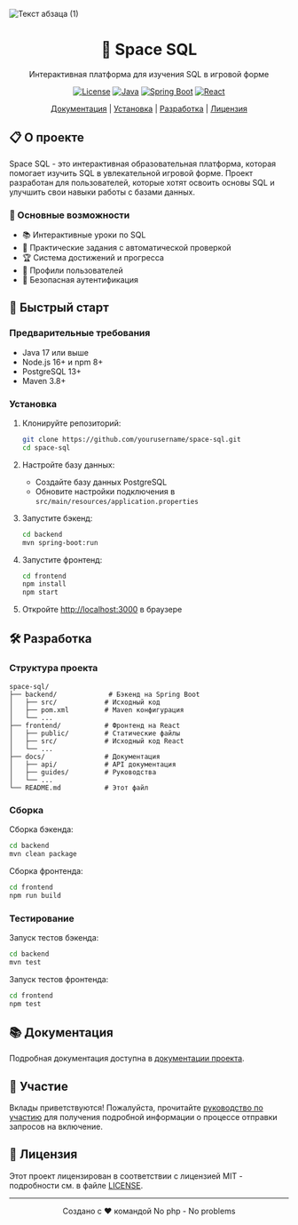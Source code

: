 ![Текст абзаца (1)](https://github.com/user-attachments/assets/62c98eae-5051-4fde-afdb-89ef6c5e2f96)

<div align="center">
  <h1>🚀 Space SQL</h1>
  <p>Интерактивная платформа для изучения SQL в игровой форме</p>
  
  [![License](https://img.shields.io/badge/License-MIT-blue.svg)](LICENSE)
  [![Java](https://img.shields.io/badge/Java-17%2B-orange.svg)](https://java.com/)
  [![Spring Boot](https://img.shields.io/badge/Spring%20Boot-3.x-6DB33F.svg)](https://spring.io/projects/spring-boot)
  [![React](https://img.shields.io/badge/React-18.x-61DAFB.svg)](https://reactjs.org/)

  [Документация](docs/README.md) | [Установка](#установка) | [Разработка](#разработка) | [Лицензия](#лицензия)
</div>

## 📋 О проекте

Space SQL - это интерактивная образовательная платформа, которая помогает изучить SQL в увлекательной игровой форме. Проект разработан для пользователей, которые хотят освоить основы SQL и улучшить свои навыки работы с базами данных.

### 🎯 Основные возможности

- 📚 Интерактивные уроки по SQL
- 🎯 Практические задания с автоматической проверкой
- 🏆 Система достижений и прогресса
- 👥 Профили пользователей
- 🔐 Безопасная аутентификация

## 🚀 Быстрый старт

### Предварительные требования

- Java 17 или выше
- Node.js 16+ и npm 8+
- PostgreSQL 13+
- Maven 3.8+

### Установка

1. Клонируйте репозиторий:
   ```bash
   git clone https://github.com/yourusername/space-sql.git
   cd space-sql
   ```

2. Настройте базу данных:
   - Создайте базу данных PostgreSQL
   - Обновите настройки подключения в `src/main/resources/application.properties`

3. Запустите бэкенд:
   ```bash
   cd backend
   mvn spring-boot:run
   ```

4. Запустите фронтенд:
   ```bash
   cd frontend
   npm install
   npm start
   ```

5. Откройте [http://localhost:3000](http://localhost:3000) в браузере

## 🛠️ Разработка

### Структура проекта

```
space-sql/
├── backend/             # Бэкенд на Spring Boot
│   ├── src/            # Исходный код
│   ├── pom.xml         # Maven конфигурация
│   └── ...
├── frontend/           # Фронтенд на React
│   ├── public/         # Статические файлы
│   ├── src/            # Исходный код React
│   └── ...
├── docs/               # Документация
│   ├── api/            # API документация
│   ├── guides/         # Руководства
│   └── ...
└── README.md           # Этот файл
```

### Сборка

Сборка бэкенда:
```bash
cd backend
mvn clean package
```

Сборка фронтенда:
```bash
cd frontend
npm run build
```

### Тестирование

Запуск тестов бэкенда:
```bash
cd backend
mvn test
```

Запуск тестов фронтенда:
```bash
cd frontend
npm test
```

## 📚 Документация

Подробная документация доступна в [документации проекта](docs/README.md).

## 🤝 Участие

Вклады приветствуются! Пожалуйста, прочитайте [руководство по участию](CONTRIBUTING.md) для получения подробной информации о процессе отправки запросов на включение.

## 📄 Лицензия

Этот проект лицензирован в соответствии с лицензией MIT - подробности см. в файле [LICENSE](LICENSE).

---

<div align="center">
  <p>Создано с ❤️ командой No php - No problems</p>
</div>